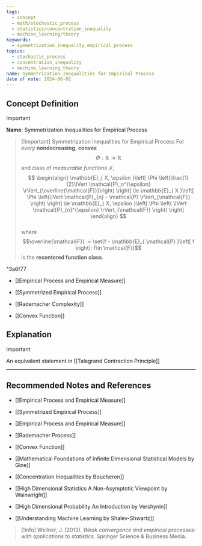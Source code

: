 ```yaml
---
tags:
  - concept
  - math/stochastic_process
  - statistics/concentration_inequality
  - machine_learning/theory
keywords:
  - symmetrization_inequality_empirical_process
topics:
  - stochastic_process
  - concentration_inequality
  - machine_learning_theory
name: Symmetrization Inequalities for Empirical Process
date of note: 2024-06-02
---
```


## Concept Definition

>[!important]
>**Name**: Symmetrization Inequalities for Empirical Process

>[!important] Symmetrization Inequalities for Empirical Process
>For *every* **nondecreasing**, **convex** $$\Phi: \mathbb{R} \to \mathbb{R}$$ and class of *measurable functions* $\mathcal{F}$,
>$$
> \begin{align}
> \mathbb{E}_{ X, \epsilon }\left[ \Phi \left(\frac{1}{2}\lVert \mathcal{P}_n^{\epsilon} \rVert_{\overline{\mathcal{F}}}\right) \right] \le \mathbb{E}_{ X }\left[ \Phi \left(\lVert \mathcal{P}_{n} - \mathcal{P} \rVert_{\mathcal{F}} \right) \right]  \le \mathbb{E}_{ X, \epsilon }\left[ \Phi \left( \lVert \mathcal{P}_{n}^{\epsilon} \rVert_{\mathcal{F}}  \right) \right] 
> \end{align}
>$$  
>where $$\overline{\mathcal{F}} := \set{f - \mathbb{E}_{ \mathcal{P} }\left[  f \right]: f\in \mathcal{F}}$$ is the **recentered function class**.

^3a6f77

- [[Empirical Process and Empirical Measure]]
- [[Symmetrized Empirical Process]]
- [[Rademacher Complexity]]


- [[Convex Function]]

## Explanation


>[!important] 
>An equivalent statement in [[Talagrand Contraction Principle]]





-----------
##  Recommended Notes and References

- [[Empirical Process and Empirical Measure]]
- [[Symmetrized Empirical Process]]
- [[Empirical Process and Empirical Measure]]
- [[Rademacher Process]]

- [[Convex Function]]

- [[Mathematical Foundations of Infinite Dimensional Statistical Models by Gine]]
- [[Concentration Inequalities by Boucheron]]
- [[High Dimensional Statistics A Non-Asymptotic Viewpoint by Wainwright]]
- [[High Dimensional Probability An Introduction by Vershynin]]
- [[Understanding Machine Learning by Shalev-Shwartz]]

>[!info]
>Wellner, J. (2013). _Weak convergence and empirical processes: with applications to statistics_. Springer Science & Business Media.